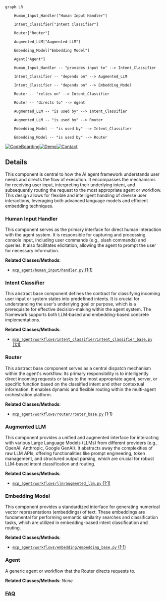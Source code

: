 ```mermaid

graph LR

    Human_Input_Handler["Human Input Handler"]

    Intent_Classifier["Intent Classifier"]

    Router["Router"]

    Augmented_LLM["Augmented LLM"]

    Embedding_Model["Embedding Model"]

    Agent["Agent"]

    Human_Input_Handler -- "provides input to" --> Intent_Classifier

    Intent_Classifier -- "depends on" --> Augmented_LLM

    Intent_Classifier -- "depends on" --> Embedding_Model

    Router -- "relies on" --> Intent_Classifier

    Router -- "directs to" --> Agent

    Augmented_LLM -- "is used by" --> Intent_Classifier

    Augmented_LLM -- "is used by" --> Router

    Embedding_Model -- "is used by" --> Intent_Classifier

    Embedding_Model -- "is used by" --> Router

```



[![CodeBoarding](https://img.shields.io/badge/Generated%20by-CodeBoarding-9cf?style=flat-square)](https://github.com/CodeBoarding/GeneratedOnBoardings)[![Demo](https://img.shields.io/badge/Try%20our-Demo-blue?style=flat-square)](https://www.codeboarding.org/demo)[![Contact](https://img.shields.io/badge/Contact%20us%20-%20contact@codeboarding.org-lightgrey?style=flat-square)](mailto:contact@codeboarding.org)



## Details



This component is central to how the AI agent framework understands user needs and directs the flow of execution. It encompasses the mechanisms for receiving user input, interpreting their underlying intent, and subsequently routing the request to the most appropriate agent or workflow. This design allows for flexible and intelligent handling of diverse user interactions, leveraging both advanced language models and efficient embedding techniques.



### Human Input Handler

This component serves as the primary interface for direct human interaction with the agent system. It is responsible for capturing and processing console input, including user commands (e.g., slash commands) and queries. It also facilitates elicitation, allowing the agent to prompt the user for necessary information.





**Related Classes/Methods**:



- <a href="https://github.com/lastmile-ai/mcp-agent/blob/main/src/mcp_agent/human_input/handler.py#L1-L1" target="_blank" rel="noopener noreferrer">`mcp_agent/human_input/handler.py` (1:1)</a>





### Intent Classifier

This abstract base component defines the contract for classifying incoming user input or system states into predefined intents. It is crucial for understanding the user's underlying goal or purpose, which is a prerequisite for effective decision-making within the agent system. The framework supports both LLM-based and embedding-based concrete implementations.





**Related Classes/Methods**:



- <a href="https://github.com/lastmile-ai/mcp-agent/blob/main/src/mcp_agent/workflows/intent_classifier/intent_classifier_base.py#L1-L1" target="_blank" rel="noopener noreferrer">`mcp_agent/workflows/intent_classifier/intent_classifier_base.py` (1:1)</a>





### Router

This abstract base component serves as a central dispatch mechanism within the agent's workflow. Its primary responsibility is to intelligently direct incoming requests or tasks to the most appropriate agent, server, or specific function based on the classified intent and other contextual information. It enables dynamic and flexible routing within the multi-agent orchestration platform.





**Related Classes/Methods**:



- <a href="https://github.com/lastmile-ai/mcp-agent/blob/main/src/mcp_agent/workflows/router/router_base.py#L1-L1" target="_blank" rel="noopener noreferrer">`mcp_agent/workflows/router/router_base.py` (1:1)</a>





### Augmented LLM

This component provides a unified and augmented interface for interacting with various Large Language Models (LLMs) from different providers (e.g., OpenAI, Anthropic, Google GenAI). It abstracts away the complexities of raw LLM APIs, offering functionalities like prompt engineering, token management, and structured output parsing, which are crucial for robust LLM-based intent classification and routing.





**Related Classes/Methods**:



- <a href="https://github.com/lastmile-ai/mcp-agent/blob/main/src/mcp_agent/workflows/llm/augmented_llm.py#L1-L1" target="_blank" rel="noopener noreferrer">`mcp_agent/workflows/llm/augmented_llm.py` (1:1)</a>





### Embedding Model

This component provides a standardized interface for generating numerical vector representations (embeddings) of text. These embeddings are fundamental for performing semantic similarity searches and classification tasks, which are utilized in embedding-based intent classification and routing.





**Related Classes/Methods**:



- <a href="https://github.com/lastmile-ai/mcp-agent/blob/main/src/mcp_agent/workflows/embedding/embedding_base.py#L1-L1" target="_blank" rel="noopener noreferrer">`mcp_agent/workflows/embedding/embedding_base.py` (1:1)</a>





### Agent

A generic agent or workflow that the Router directs requests to.





**Related Classes/Methods**: _None_







### [FAQ](https://github.com/CodeBoarding/GeneratedOnBoardings/tree/main?tab=readme-ov-file#faq)